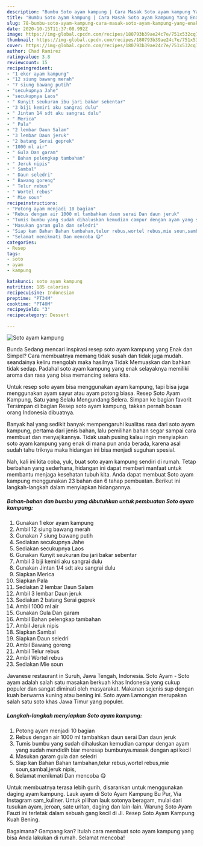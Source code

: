 ```yaml
---
description: "Bumbu Soto ayam kampung | Cara Masak Soto ayam kampung Yang Enak Banget"
title: "Bumbu Soto ayam kampung | Cara Masak Soto ayam kampung Yang Enak Banget"
slug: 78-bumbu-soto-ayam-kampung-cara-masak-soto-ayam-kampung-yang-enak-banget
date: 2020-10-15T11:37:08.992Z
image: https://img-global.cpcdn.com/recipes/180793b39ae24c7e/751x532cq70/soto-ayam-kampung-foto-resep-utama.jpg
thumbnail: https://img-global.cpcdn.com/recipes/180793b39ae24c7e/751x532cq70/soto-ayam-kampung-foto-resep-utama.jpg
cover: https://img-global.cpcdn.com/recipes/180793b39ae24c7e/751x532cq70/soto-ayam-kampung-foto-resep-utama.jpg
author: Chad Ramirez
ratingvalue: 3.8
reviewcount: 15
recipeingredient:
- "1 ekor ayam kampung"
- "12 siung bawang merah"
- "7 siung bawang putih"
- "secukupnya Jahe"
- "secukupnya Laos"
- " Kunyit seukuran ibu jari bakar sebentar"
- "3 biji kemiri aku sangrai dulu"
- " Jintan 14 sdt aku sangrai dulu"
- " Merica"
- " Pala"
- "2 lembar Daun Salam"
- "3 lembar Daun jeruk"
- "2 batang Serai geprek"
- "1000 ml air"
- " Gula Dan garam"
- " Bahan pelengkap tambahan"
- " Jeruk nipis"
- " Sambal"
- " Daun seledri"
- " Bawang goreng"
- " Telur rebus"
- " Wortel rebus"
- " Mie soun"
recipeinstructions:
- "Potong ayam menjadi 10 bagian"
- "Rebus dengan air 1000 ml tambahkan daun serai Dan daun jeruk"
- "Tumis bumbu yang sudah dihaluskan kemudian campur dengan ayam yang sudah mendidih biar meresap bumbunya.masak dengan api kecil"
- "Masukan garam gula dan seledri"
- "Siap kan Bahan Bahan tambahan,telur rebus,wortel rebus,mie soun,sambal,jeruk nipis,"
- "Selamat menikmati Dan mencoba 😋"
categories:
- Resep
tags:
- soto
- ayam
- kampung

katakunci: soto ayam kampung 
nutrition: 185 calories
recipecuisine: Indonesian
preptime: "PT34M"
cooktime: "PT40M"
recipeyield: "3"
recipecategory: Dessert

---
```



![Soto ayam kampung](https://img-global.cpcdn.com/recipes/180793b39ae24c7e/751x532cq70/soto-ayam-kampung-foto-resep-utama.jpg)

Bunda Sedang mencari inspirasi resep soto ayam kampung yang Enak dan Simpel? Cara membuatnya memang tidak susah dan tidak juga mudah. seandainya keliru mengolah maka hasilnya Tidak Memuaskan dan bahkan tidak sedap. Padahal soto ayam kampung yang enak selayaknya memiliki aroma dan rasa yang bisa memancing selera kita.

Untuk resep soto ayam bisa menggunakan ayam kampung, tapi bisa juga menggunakan ayam sayur atau ayam potong biasa. Resep Soto Ayam Kampung, Satu yang Selalu Mengundang Selera. Simpan ke bagian favorit Tersimpan di bagian Resep soto ayam kampung, takkan pernah bosan orang Indonesia dibuatnya.

Banyak hal yang sedikit banyak mempengaruhi kualitas rasa dari soto ayam kampung, pertama dari jenis bahan, lalu pemilihan bahan segar sampai cara membuat dan menyajikannya. Tidak usah pusing kalau ingin menyiapkan soto ayam kampung yang enak di mana pun anda berada, karena asal sudah tahu triknya maka hidangan ini bisa menjadi suguhan spesial.


Nah, kali ini kita coba, yuk, buat soto ayam kampung sendiri di rumah. Tetap berbahan yang sederhana, hidangan ini dapat memberi manfaat untuk membantu menjaga kesehatan tubuh kita. Anda dapat membuat Soto ayam kampung menggunakan 23 bahan dan 6 tahap pembuatan. Berikut ini langkah-langkah dalam menyiapkan hidangannya.

<!--inarticleads1-->

##### Bahan-bahan dan bumbu yang dibutuhkan untuk pembuatan Soto ayam kampung:

1. Gunakan 1 ekor ayam kampung
1. Ambil 12 siung bawang merah
1. Gunakan 7 siung bawang putih
1. Sediakan secukupnya Jahe
1. Sediakan secukupnya Laos
1. Gunakan  Kunyit seukuran ibu jari bakar sebentar
1. Ambil 3 biji kemiri aku sangrai dulu
1. Gunakan  Jintan 1/4 sdt aku sangrai dulu
1. Siapkan  Merica
1. Siapkan  Pala
1. Sediakan 2 lembar Daun Salam
1. Ambil 3 lembar Daun jeruk
1. Sediakan 2 batang Serai geprek
1. Ambil 1000 ml air
1. Gunakan  Gula Dan garam
1. Ambil  Bahan pelengkap tambahan
1. Ambil  Jeruk nipis
1. Siapkan  Sambal
1. Siapkan  Daun seledri
1. Ambil  Bawang goreng
1. Ambil  Telur rebus
1. Ambil  Wortel rebus
1. Sediakan  Mie soun


Javanese restaurant in Suruh, Jawa Tengah, Indonesia. Soto Ayam - Soto ayam adalah salah satu masakan berkuah khas Indonesia yang cukup populer dan sangat diminati oleh masyarakat. Makanan sejenis sup dengan kuah berwarna kuning atau bening ini. Soto ayam Lamongan merupakan salah satu soto khas Jawa Timur yang populer. 

<!--inarticleads2-->

##### Langkah-langkah menyiapkan Soto ayam kampung:

1. Potong ayam menjadi 10 bagian
1. Rebus dengan air 1000 ml tambahkan daun serai Dan daun jeruk
1. Tumis bumbu yang sudah dihaluskan kemudian campur dengan ayam yang sudah mendidih biar meresap bumbunya.masak dengan api kecil
1. Masukan garam gula dan seledri
1. Siap kan Bahan Bahan tambahan,telur rebus,wortel rebus,mie soun,sambal,jeruk nipis,
1. Selamat menikmati Dan mencoba 😋


Untuk membuatnya terasa lebih gurih, disarankan untuk menggunakan daging ayam kampung. Lauk ayam di Soto Ayam Kampung Bu Pur, Via Instagram sam_kuliner. Untuk pilihan lauk sotonya beragam, mulai dari tusukan ayam, jeroan, sate uritan, daging dan lain-lain. Warung Soto Ayam Fauzi ini terletak dalam sebuah gang kecil di Jl. Resep Soto Ayam Kampung Kuah Bening. 

Bagaimana? Gampang kan? Itulah cara membuat soto ayam kampung yang bisa Anda lakukan di rumah. Selamat mencoba!
